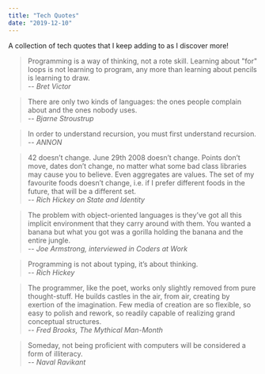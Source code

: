 ```yaml
---
title: "Tech Quotes"
date: "2019-12-10"
---
```


A collection of tech quotes that I keep adding to as I discover more!

<!-- end -->

> Programming is a way of thinking, not a rote skill. Learning about "for" loops
> is not learning to program, any more than learning about pencils is learning
> to draw.
> <br/>-- <cite>Bret Victor</cite>

> There are only two kinds of languages: the ones people complain about and the ones nobody uses.
> <br/>-- <cite>Bjarne Stroustrup</cite>

> In order to understand recursion, you must first understand recursion.
> <br/>-- <cite>ANNON</cite>

> 42 doesn’t change. June 29th 2008 doesn’t change. Points don’t move, dates
> don’t change, no matter what some bad class libraries may cause you to
> believe. Even aggregates are values. The set of my favourite foods doesn’t
> change, i.e. if I prefer different foods in the future, that will be a
> different set.
> <br/>-- <cite>Rich Hickey on State and Identity</cite>

> The problem with object-oriented languages is they’ve got all this implicit
> environment that they carry around with them. You wanted a banana but what you
> got was a gorilla holding the banana and the entire jungle.
> <br/>-- <cite>Joe Armstrong, interviewed in Coders at Work</cite>

> Programming is not about typing, it’s about thinking.
> <br/>-- <cite>Rich Hickey</cite>

> The programmer, like the poet, works only slightly removed from pure
> thought-stuff. He builds castles in the air, from air, creating by exertion of
> the imagination. Few media of creation are so flexible, so easy to polish and
> rework, so readily capable of realizing grand conceptual structures.
> <br/>-- <cite>Fred Brooks, The Mythical Man-Month</cite>

> Someday, not being proficient with computers will be considered a form of illiteracy.
> <br/>-- <cite>Naval Ravikant</cite>
